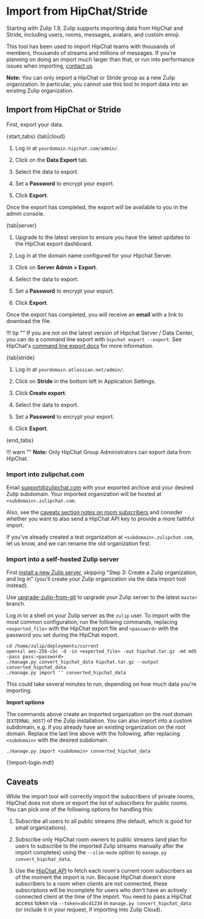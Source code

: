 # Import from HipChat/Stride

Starting with Zulip 1.9, Zulip supports importing data from HipChat and Stride,
including users, rooms, messages, avatars, and custom emoji.

This tool has been used to import HipChat teams with thousands of
members, thousands of streams and millions of messages. If you're
planning on doing an import much larger than that, or run into
performance issues when importing, [contact us](/help/contact-support).

**Note:** You can only import a HipChat or Stride group as a new Zulip
organization. In particular, you cannot use this tool to import data
into an existing Zulip organization.

## Import from HipChat or Stride

First, export your data.

{start_tabs}
{tab|cloud}

1. Log in at `yourdomain.hipchat.com/admin/`.

1. Click on the **Data Export** tab.

1. Select the data to export.

1. Set a **Password** to encrypt your export.

1. Click **Export**.

Once the export has completed, the export will be available to you in the
admin console.

{tab|server}

1. Upgrade to the latest version to ensure you have the latest updates to
   the HipChat export dashboard.

1. Log in at the domain name configured for your Hipchat Server.

1. Click on **Server Admin > Export**.

1. Select the data to export.

1. Set a **Password** to encrypt your export.

1. Click **Export**.

Once the export has completed, you will receive an **email** with a link to
download the file.

!!! tip ""
    If you are not on the latest version of Hipchat Server / Data Center,
    you can do a command line export with `hipchat export --export`.  See
    HipChat's [command line export docs][cli-export] for more information.

{tab|stride}

1. Log in at `yourdomain.atlassian.net/admin/`.

1. Click on **Stride** in the bottom left in Application Settings.

1. Click **Create export**.

1. Select the data to export.

1. Set a **Password** to encrypt your export.

1. Click **Export**.

{end_tabs}

!!! warn ""
    **Note:** Only HipChat Group Administrators can export data from HipChat.

[cli-export]: https://confluence.atlassian.com/hipchatdc3/export-data-from-hipchat-data-center-913476832.html

### Import into zulipchat.com

Email support@zulipchat.com with your exported archive and your desired Zulip
subdomain. Your imported organization will be hosted at
`<subdomain>.zulipchat.com`.

Also, see the [caveats section notes on room subscribers](#caveats)
and consider whether you want to also send a HipChat API key to
provide a more faithful import.

If you've already created a test organization at
`<subdomain>.zulipchat.com`, let us know, and we can rename the old
organization first.

### Import into a self-hosted Zulip server

First
[install a new Zulip server](https://zulip.readthedocs.io/en/stable/production/install.html),
skipping "Step 3: Create a Zulip organization, and log in" (you'll
create your Zulip organization via the data import tool instead).

Use [upgrade-zulip-from-git][upgrade-zulip-from-git] to
upgrade your Zulip server to the latest `master` branch.

Log in to a shell on your Zulip server as the `zulip` user. To import with
the most common configuration, run the following commands, replacing
`<exported_file>` with the HipChat export file and `<password>` with the
password you set during the HipChat export.

```
cd /home/zulip/deployments/current
openssl aes-256-cbc -d -in <exported_file> -out hipchat.tar.gz -md md5 -pass pass:<password>
./manage.py convert_hipchat_data hipchat.tar.gz --output converted_hipchat_data
./manage.py import '' converted_hipchat_data
```

This could take several minutes to run, depending on how much data you're
importing.

**Import options**

The commands above create an imported organization on the root domain
(`EXTERNAL_HOST`) of the Zulip installation. You can also import into a
custom subdomain, e.g. if you already have an existing organization on the
root domain. Replace the last line above with the following, after replacing
`<subdomain>` with the desired subdomain.

```
./manage.py import <subdomain> converted_hipchat_data
```

{!import-login.md!}

[upgrade-zulip-from-git]: https://zulip.readthedocs.io/en/latest/production/upgrade-or-modify.html#upgrading-from-a-git-repository

## Caveats

While the import tool will correctly import the subscribers of private
rooms, HipChat does not store or export the list of subscribers for public
rooms.  You can pick one of the following options for handling this:

1. Subscribe all users to all public streams (the default, which is good for small organizations).

1. Subscribe only HipChat room owners to public streams (and plan for users
  to subscribe to the imported Zulip streams manually after the import
  completes) using the `--slim-mode` option to `manage.py convert_hipchat_data`.

1. Use the [HipChat API][hipchat-api-tokens] to fetch each room's current
  room subscribers as of the moment the import is run.  Because HipChat
  doesn't store subscribers to a room when clients are not connected, these
  subscriptons will be incomplete for users who don't have an actively
  connected client at the time of the import.  You need to pass a HipChat
  access token via `--token=abcd1234` in `manage.py convert_hipchat_data`
  (or include it in your request, if importing into Zulip Cloud).

[upgrade-zulip-from-git]: https://zulip.readthedocs.io/en/latest/production/upgrade-or-modify.html#upgrading-from-a-git-repository
[hipchat-api-tokens]: https://developer.atlassian.com/server/hipchat/hipchat-rest-api-access-tokens/
